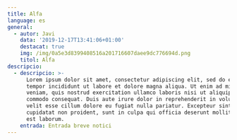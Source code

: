 ```yaml
---
title: Alfa
language: es
general:
  - autor: Javi
    data: '2019-12-17T13:41:06+01:00'
    destacat: true
    img: /img/0a5e3d8399408516a201716607daee9dc776694d.png
    titol: Alfa
descripcio:
  - descripcio: >-
      Lorem ipsum dolor sit amet, consectetur adipiscing elit, sed do eiusmod
      tempor incididunt ut labore et dolore magna aliqua. Ut enim ad minim
      veniam, quis nostrud exercitation ullamco laboris nisi ut aliquip ex ea
      commodo consequat. Duis aute irure dolor in reprehenderit in voluptate
      velit esse cillum dolore eu fugiat nulla pariatur. Excepteur sint occaecat
      cupidatat non proident, sunt in culpa qui officia deserunt mollit anim id
      est laborum.
    entrada: Entrada breve notici
---
```


